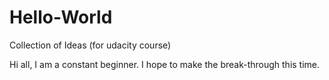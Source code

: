# Hello-World
Collection of Ideas (for udacity course)

Hi all, I am a constant beginner. I hope to make the break-through this time.
